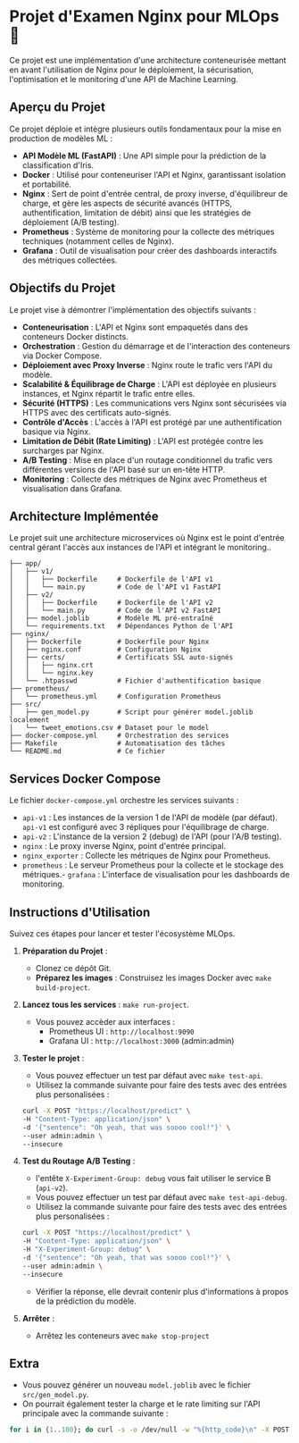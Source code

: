 # Projet d'Examen Nginx pour MLOps 🚀

Ce projet est une implémentation d'une architecture conteneurisée mettant en avant l'utilisation de Nginx pour le déploiement, la sécurisation, l'optimisation et le monitoring d'une API de Machine Learning.

## Aperçu du Projet

Ce projet déploie et intègre plusieurs outils fondamentaux pour la mise en production de modèles ML :

- **API Modèle ML (FastAPI)** : Une API simple pour la prédiction de la classification d'Iris.
- **Docker** : Utilisé pour conteneuriser l'API et Nginx, garantissant isolation et portabilité.
- **Nginx** : Sert de point d'entrée central, de proxy inverse, d'équilibreur de charge, et gère les aspects de sécurité avancés (HTTPS, authentification, limitation de débit) ainsi que les stratégies de déploiement (A/B testing).
- **Prometheus** : Système de monitoring pour la collecte des métriques techniques (notamment celles de Nginx).
- **Grafana** : Outil de visualisation pour créer des dashboards interactifs des métriques collectées.

## Objectifs du Projet

Le projet vise à démontrer l'implémentation des objectifs suivants :

- **Conteneurisation** : L'API et Nginx sont empaquetés dans des conteneurs Docker distincts.
- **Orchestration** : Gestion du démarrage et de l'interaction des conteneurs via Docker Compose.
- **Déploiement avec Proxy Inverse** : Nginx route le trafic vers l'API du modèle.
- **Scalabilité & Équilibrage de Charge** : L'API est déployée en plusieurs instances, et Nginx répartit le trafic entre elles.
- **Sécurité (HTTPS)** : Les communications vers Nginx sont sécurisées via HTTPS avec des certificats auto-signés.
- **Contrôle d'Accès** : L'accès à l'API est protégé par une authentification basique via Nginx.
- **Limitation de Débit (Rate Limiting)** : L'API est protégée contre les surcharges par Nginx.
- **A/B Testing** : Mise en place d'un routage conditionnel du trafic vers différentes versions de l'API basé sur un en-tête HTTP.
- **Monitoring** : Collecte des métriques de Nginx avec Prometheus et visualisation dans Grafana.

## Architecture Implémentée

Le projet suit une architecture microservices où Nginx est le point d'entrée central gérant l'accès aux instances de l'API et intégrant le monitoring..

```
├── app/
│   ├── v1/
│   │   ├── Dockerfile     # Dockerfile de l'API v1
│   │   └── main.py        # Code de l'API v1 FastAPI
│   ├── v2/
│   │   ├── Dockerfile     # Dockerfile de l'API v2
│   │   └── main.py        # Code de l'API v2 FastAPI
│   ├── model.joblib       # Modèle ML pré-entraîné
│   └── requirements.txt   # Dépendances Python de l'API
├── nginx/
│   ├── Dockerfile         # Dockerfile pour Nginx
│   ├── nginx.conf         # Configuration Nginx
│   ├── certs/             # Certificats SSL auto-signés
│   │   ├── nginx.crt
│   │   └── nginx.key
│   └── .htpasswd          # Fichier d'authentification basique
├── prometheus/
│   └── prometheus.yml     # Configuration Prometheus
├── src/
│   ├── gen_model.py       # Script pour générer model.joblib localement
│   └── tweet_emotions.csv # Dataset pour le model
├── docker-compose.yml     # Orchestration des services
├── Makefile               # Automatisation des tâches
└── README.md              # Ce fichier
```

## Services Docker Compose

Le fichier `docker-compose.yml` orchestre les services suivants :

- `api-v1` : Les instances de la version 1 de l'API de modèle (par défaut). `api-v1` est configuré avec 3 répliques pour l'équilibrage de charge.
- `api-v2` : L'instance de la version 2 (debug) de l'API (pour l'A/B testing).
- `nginx` : Le proxy inverse Nginx, point d'entrée principal.
- `nginx_exporter` : Collecte les métriques de Nginx pour Prometheus.
- `prometheus` : Le serveur Prometheus pour la collecte et le stockage des métriques.- `grafana` : L'interface de visualisation pour les dashboards de monitoring.

## Instructions d'Utilisation

Suivez ces étapes pour lancer et tester l'écosystème MLOps.

1. **Préparation du Projet** : 
    - Clonez ce dépôt Git.
    - **Préparez les images** : 
        Construisez les images Docker avec `make build-project`.
    
2. **Lancez tous les services** : `make run-project`.
    - Vous pouvez accèder aux interfaces :
        - Prometheus UI : `http://localhost:9090`
        - Grafana UI : `http://localhost:3000` (admin:admin)

3. **Tester le projet** :
    - Vous pouvez effectuer un test par défaut avec `make test-api`.
    - Utilisez la commande suivante pour faire des tests avec des entrées plus personalisées : 
    ```bash
    curl -X POST "https://localhost/predict" \
    -H "Content-Type: application/json" \
    -d '{"sentence": "Oh yeah, that was soooo cool!"}' \
    --user admin:admin \
    --insecure
    ```

4. **Test du Routage A/B Testing** :
    - l'entête `X-Experiment-Group: debug` vous fait utiliser le service B (`api-v2`).
    - Vous pouvez effectuer un test par défaut avec `make test-api-debug`.
    - Utilisez la commande suivante pour faire des tests avec des entrées plus personalisées : 
    ```bash
    curl -X POST "https://localhost/predict" \
    -H "Content-Type: application/json" \
    -H "X-Experiment-Group: debug" \
    -d '{"sentence": "Oh yeah, that was soooo cool!"}' \
    --user admin:admin \
    --insecure
    ```
    - Vérifier la réponse, elle devrait contenir plus d'informations à propos de la prédiction du modèle.

5.  **Arrêter** :
    - Arrêtez les conteneurs avec `make stop-project`

## Extra

- Vous pouvez générer un nouveau `model.joblib` avec le fichier `src/gen_model.py`.
- On pourrait également tester la charge et le rate limiting sur l'API principale avec la commande suivante :
```bash
for i in {1..100}; do curl -s -o /dev/null -w "%{http_code}\n" -X POST "https://localhost/predict" -H "Content-Type: application/json" -d '{"sentence": "Oh yeah, that was soooo cool!"}' --user "admin:admin" --insecure; done
```